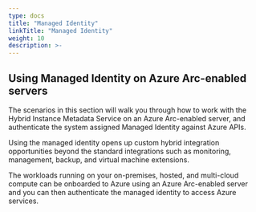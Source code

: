 ```yaml
---
type: docs
title: "Managed Identity"
linkTitle: "Managed Identity"
weight: 10
description: >-
---
```


## Using Managed Identity on Azure Arc-enabled servers

The scenarios in this section will walk you through how to work with the Hybrid Instance Metadata Service on an Azure Arc-enabled server, and authenticate the system assigned Managed Identity against Azure APIs.

Using the managed identity opens up custom hybrid integration opportunities beyond the standard integrations such as monitoring, management, backup, and virtual machine extensions.

The workloads running on your on-premises, hosted, and multi-cloud compute can be onboarded to Azure using an Azure Arc-enabled server and you can then authenticate the managed identity to access Azure services.
